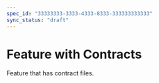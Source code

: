 ```yaml
---
spec_id: "33333333-3333-4333-8333-333333333333"
sync_status: "draft"
---
```


# Feature with Contracts

Feature that has contract files.